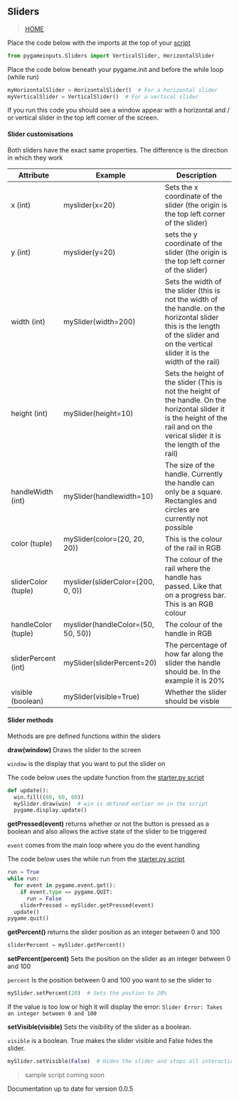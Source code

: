 ## Sliders

> [HOME](https://captainorigami01.github.io/pygame-inputs/)

Place the code below with the imports at the top of your [script](https://github.com/captainorigami01/pygame-inputs/blob/c1b627e65933d34479a9376751eaf7d4776e48b1/starter.py)
```python
from pygameinputs.Sliders import VerticalSlider, HorizontalSlider
```

Place the code below beneath your pygame.init and before the while loop (while run)

```python
myHorizontalSlider = HorizontalSlider()  # For a horizontal slider
myVerticalSlider = VerticalSlider()  # For a vertical slider
```

If you run this code you should see a window appear with a horizontal and / or vertical slider in the top left corner of the screen.

#### Slider customisations
Both sliders have the exact same properties. The difference is the direction in which they work

|**Attribute**|**Example**|**Description**|
|--|--|--|
|x (int)|myslider(x=20)|Sets the x coordinate of the slider (the origin is the top left corner of the slider)|
|y (int)|myslider(y=20)|sets the y coordinate of the slider (the origin is the top left corner of the slider)|
|width (int)|mySlider(width=200)|Sets the width of the slider (this is not the width of the handle. on the horizontal slider this is the length of the slider and on the vertical slider it is the width of the rail)|
|height (int)|mySlider(height=10)|Sets the height of the slider (This is not the height of the handle. On the horizontal slider it is the height of the rail and on the verical slider it is the length of the rail)|
|handleWidth (int)|mySlider(handlewidth=10)|The size of the handle. Currently the handle can only be a square. Rectangles and circles are currently not possible|
|color (tuple)|mySlider(color=(20, 20, 20))|This is the colour of the rail in RGB|
|sliderColor (tuple)|myslider(sliderColor=(200, 0, 0))|The colour of the rail where the handle has passed. Like that on a progress bar. This is an RGB colour|
|handleColor (tuple)|myslider(handleColor=(50, 50, 50))|The colour of the handle in RGB|
|sliderPercent (int)|mySlider(sliderPercent=20)|The percentage of how far along the slider the handle should be. In the example it is 20%|
|visible (boolean)|mySlider(visible=True)|Whether the slider should be visble|

#### Slider methods

Methods are pre defined functions within the sliders

**draw(window)**
Draws the slider to the screen

`window` is the display that you want to put the slider on

The code below uses the update function from the [starter.py script](https://github.com/captainorigami01/pygame-inputs/blob/c1b627e65933d34479a9376751eaf7d4776e48b1/starter.py)

```python
def update():
  win.fill((60, 60, 60))
  mySlider.draw(win)  # win is defined earlier on in the script
  pygame.display.update()
```

**getPressed(event)**
returns whether or not the button is pressed as a boolean and also allows the active state of the slider to be triggered

`event` comes from the main loop where you do the event handling

The code below uses the while run from the [starter.py script](https://github.com/captainorigami01/pygame-inputs/blob/c1b627e65933d34479a9376751eaf7d4776e48b1/starter.py)

```python
run = True
while run:
  for event in pygame.event.get():
    if event.type == pygame.QUIT:
      run = False
    sliderPressed = mySlider.getPressed(event)
  update()
pygame.quit()
```

**getPercent()**
returns the slider position as an integer between 0 and 100

```python
sliderPercent = mySlider.getPercent()
```

**setPercent(percent)**
Sets the position on the slider as an integer between 0 and 100

`percent` Is the position between 0 and 100 you want to se the slider to

```python
mySlider.setPercent(20)  # Sets the postion to 20%
```

If the value is too low or high it will display the error: `Slider Error: Takes an integer between 0 and 100`

**setVisible(visible)**
Sets the visibility of the slider as a boolean.

`visible` is a boolean. True makes the slider visible and False hides the slider.

```python
mySlider.setVisible(False)  # Hides the slider and stops all interactions
```

> sample script coming soon

Documentation up to date for version 0.0.5


